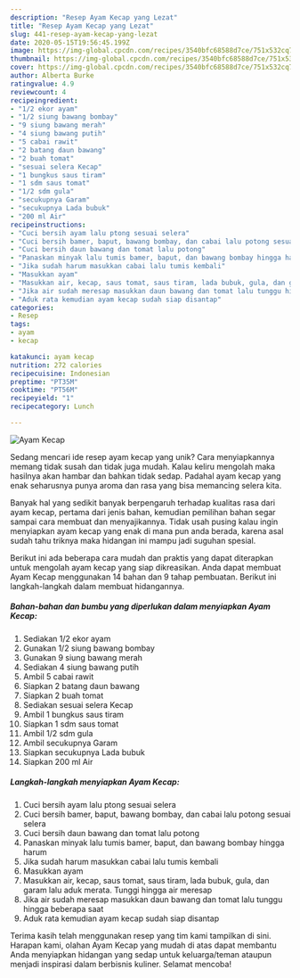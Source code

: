 ```yaml
---
description: "Resep Ayam Kecap yang Lezat"
title: "Resep Ayam Kecap yang Lezat"
slug: 441-resep-ayam-kecap-yang-lezat
date: 2020-05-15T19:56:45.199Z
image: https://img-global.cpcdn.com/recipes/3540bfc68588d7ce/751x532cq70/ayam-kecap-foto-resep-utama.jpg
thumbnail: https://img-global.cpcdn.com/recipes/3540bfc68588d7ce/751x532cq70/ayam-kecap-foto-resep-utama.jpg
cover: https://img-global.cpcdn.com/recipes/3540bfc68588d7ce/751x532cq70/ayam-kecap-foto-resep-utama.jpg
author: Alberta Burke
ratingvalue: 4.9
reviewcount: 4
recipeingredient:
- "1/2 ekor ayam"
- "1/2 siung bawang bombay"
- "9 siung bawang merah"
- "4 siung bawang putih"
- "5 cabai rawit"
- "2 batang daun bawang"
- "2 buah tomat"
- "sesuai selera Kecap"
- "1 bungkus saus tiram"
- "1 sdm saus tomat"
- "1/2 sdm gula"
- "secukupnya Garam"
- "secukupnya Lada bubuk"
- "200 ml Air"
recipeinstructions:
- "Cuci bersih ayam lalu ptong sesuai selera"
- "Cuci bersih bamer, baput, bawang bombay, dan cabai lalu potong sesuai selera"
- "Cuci bersih daun bawang dan tomat lalu potong"
- "Panaskan minyak lalu tumis bamer, baput, dan bawang bombay hingga harum"
- "Jika sudah harum masukkan cabai lalu tumis kembali"
- "Masukkan ayam"
- "Masukkan air, kecap, saus tomat, saus tiram, lada bubuk, gula, dan garam lalu aduk merata. Tunggi hingga air meresap"
- "Jika air sudah meresap masukkan daun bawang dan tomat lalu tunggu hingga beberapa saat"
- "Aduk rata kemudian ayam kecap sudah siap disantap"
categories:
- Resep
tags:
- ayam
- kecap

katakunci: ayam kecap 
nutrition: 272 calories
recipecuisine: Indonesian
preptime: "PT35M"
cooktime: "PT56M"
recipeyield: "1"
recipecategory: Lunch

---
```



![Ayam Kecap](https://img-global.cpcdn.com/recipes/3540bfc68588d7ce/751x532cq70/ayam-kecap-foto-resep-utama.jpg)

Sedang mencari ide resep ayam kecap yang unik? Cara menyiapkannya memang tidak susah dan tidak juga mudah. Kalau keliru mengolah maka hasilnya akan hambar dan bahkan tidak sedap. Padahal ayam kecap yang enak seharusnya punya aroma dan rasa yang bisa memancing selera kita.



Banyak hal yang sedikit banyak berpengaruh terhadap kualitas rasa dari ayam kecap, pertama dari jenis bahan, kemudian pemilihan bahan segar sampai cara membuat dan menyajikannya. Tidak usah pusing kalau ingin menyiapkan ayam kecap yang enak di mana pun anda berada, karena asal sudah tahu triknya maka hidangan ini mampu jadi suguhan spesial.


Berikut ini ada beberapa cara mudah dan praktis yang dapat diterapkan untuk mengolah ayam kecap yang siap dikreasikan. Anda dapat membuat Ayam Kecap menggunakan 14 bahan dan 9 tahap pembuatan. Berikut ini langkah-langkah dalam membuat hidangannya.

<!--inarticleads1-->

##### Bahan-bahan dan bumbu yang diperlukan dalam menyiapkan Ayam Kecap:

1. Sediakan 1/2 ekor ayam
1. Gunakan 1/2 siung bawang bombay
1. Gunakan 9 siung bawang merah
1. Sediakan 4 siung bawang putih
1. Ambil 5 cabai rawit
1. Siapkan 2 batang daun bawang
1. Siapkan 2 buah tomat
1. Sediakan sesuai selera Kecap
1. Ambil 1 bungkus saus tiram
1. Siapkan 1 sdm saus tomat
1. Ambil 1/2 sdm gula
1. Ambil secukupnya Garam
1. Siapkan secukupnya Lada bubuk
1. Siapkan 200 ml Air




<!--inarticleads2-->

##### Langkah-langkah menyiapkan Ayam Kecap:

1. Cuci bersih ayam lalu ptong sesuai selera
1. Cuci bersih bamer, baput, bawang bombay, dan cabai lalu potong sesuai selera
1. Cuci bersih daun bawang dan tomat lalu potong
1. Panaskan minyak lalu tumis bamer, baput, dan bawang bombay hingga harum
1. Jika sudah harum masukkan cabai lalu tumis kembali
1. Masukkan ayam
1. Masukkan air, kecap, saus tomat, saus tiram, lada bubuk, gula, dan garam lalu aduk merata. Tunggi hingga air meresap
1. Jika air sudah meresap masukkan daun bawang dan tomat lalu tunggu hingga beberapa saat
1. Aduk rata kemudian ayam kecap sudah siap disantap




Terima kasih telah menggunakan resep yang tim kami tampilkan di sini. Harapan kami, olahan Ayam Kecap yang mudah di atas dapat membantu Anda menyiapkan hidangan yang sedap untuk keluarga/teman ataupun menjadi inspirasi dalam berbisnis kuliner. Selamat mencoba!
